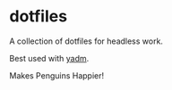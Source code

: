# dotfiles
A collection of dotfiles for headless work.

Best used with [yadm](https://yadm.io/).

Makes Penguins Happier!
